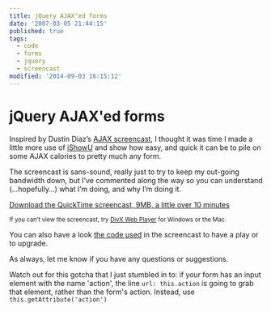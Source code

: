 ```yaml
---
title: jQuery AJAX'ed forms
date: '2007-03-05 21:44:15'
published: true
tags:
  - code
  - forms
  - jquery
  - screencast
modified: '2014-09-03 16:15:12'
---
```

# jQuery AJAX'ed forms

<p>Inspired by Dustin Diaz&#8217;s <a href="http://www.dustindiaz.com/screencast-05/">AJAX screencast</a>, I thought it was time I made a little more use of <a href="http://shinywhitebox.com/home/home.html">iShowU</a> and show how easy, and quick it can be to pile on some AJAX calories to pretty much any form.</p>

<p><span id="more-76"></span></p>

<p>The screencast is sans-sound, really just to try to keep my out-going bandwidth down, but I&#8217;ve commented along the way so you can understand (&#8230;hopefully&#8230;) what I&#8217;m doing, and why I&#8217;m doing it.</p>

<p><a href="/images/jquery_ajax_forms.mov">Download the QuickTime screencast, 9MB, a little over 10 minutes</a></p>

<p><small>If you can&#8217;t view the screencast, try <a href="http://www.divx.com/divx/webplayer/">DivX Web Player</a> for Windows or the Mac.</small></p>

<p>You can also have a look <a href="/images/contact.php.txt">the code used</a> in the screencast to have a play or to upgrade.</p>

<p>As always, let me know if you have any questions or suggestions.</p>

<div class="update">
    <p>Watch out for this gotcha that I just stumbled in to: if your form has an input element with the name 'action', the line <code>url: this.action</code> is going to grab that element, rather than the form's action.  Instead, use <code>this.getAttribute('action')</code></p>
</div>
